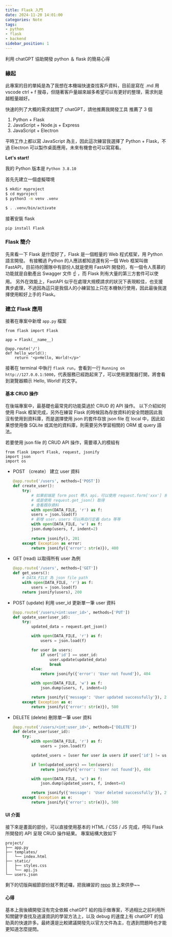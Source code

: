 ```yaml
---
title: Flask 入門
date: 2024-11-20 14:01:00
categories: Note
tags:
- python
- flask
- backend
sidebar_position: 1
---
```


利用 chatGPT 協助開發 python ＆ flask 的簡易心得


### 緣起

此專案的目的單純是為了我想在本機端快速查找客戶資料，目前是寫在 .md 用 vscode ctrl + f 搜尋，但隨著客戶量越來越多希望可以有更好的整理，需求則是越輕量越好。

快速的列了大概的需求就問了 chatGPT，請他推薦我開發工具
推薦了 3 個
1. Python + Flask
2. JavaScript + Node.js + Express
3. JavaScript + Electron

平時工作上都以寫 JavaScript 為主，因此這次練習我選擇了 Python + Flask，不過 Electron 可以製作桌面應用，未來有機會也可以寫寫看。

**Let's start!**

我的 Python 版本是 `Python 3.8.10`

首先先建立一個虛擬環境

```bash
$ mkdir myproject
$ cd myproject
$ python3 -m venv .venv

$ . .venv/bin/activate
```

接著安裝 flask
```bash!
pip install Flask
```

### Flask 簡介
先來看一下 Flask 是什麼好了，Flask 是一個輕量的 Web 程式框架，用 Python 語言開發。
有接觸過 Python 的人應該都知道還有另一個 Web 框架叫做 FastAPI，目前待的團隊中有部份人就是使用 FastAPI 開發的，有一個令人羨慕的功能就是自動產出 Swagger 文件 ☝️ ，而 Flask 則有大量的第三方套件可以使用。
另外在效能上，FastAPI 似乎在處理大規模請求的狀況下表現較佳，也支援異步處理，不過因為這只是我個人的小練習加上只在本機執行使用，因此最後我選擇使用較好上手的 Flask。

### 建立 Flask 應用
接著在專案中新增 `app.py` 檔案

```python!
from flask import Flask

app = Flask(__name__)

@app.route('/')
def hello_world():
    return '<p>Hello, World!</p>'
```

接著在 terminal 中執行 `flask run`，會看到一行
`Running on http://127.0.0.1:5000`，代表服務已經跑起來了，可以使用瀏覽器打開，將會看到瀏覽器顯示 Hello, World! 的文字。

#### 基本 CRUD 操作

在後端專案中，最基礎也最常見的功能莫過於 CRUD 的 API 操作。
以下介紹如何使用 Flask 框架完成，另外在練習 Flask 的時候因為存放資料的安全問題因此我沒有使用到資料庫，而是選擇使用 json 的套件存放 json file 在 local 中，因此如果想使用像 SQLite 或其他的資料庫，則需要另外學習相關的 ORM 或 query 語法。

若要使用 json file 的 CRUD API 操作，需要導入的模組有
```python!
from flask import Flask, request, jsonify
import json
import os
```

- POST （create） 建立 user 資料
    ```python
    @app.route('/users', methods=['POST'])
    def create_user():
        try:
            # 如果前端是 form post 帶入 api，可以使用 request.form['xxx'] 來取得 post 的 data
            # 或是使用 request.get_json() 取得
            # 查看既存資料
            with open(DATA_FILE, 'r') as f:
            users = json.load(f)
            # 新增 user，users 可以再自行定義 data 等等
            with open(DATA_FILE, 'w') as f:
            json.dump(users, f, indent=2)
            
            return jsonify(), 201
        except Exception as error:
            return jsonify({'error': str(e)}), 400
    ```
- GET (read) 以取得所有 user 為例
    ```python
    @app.route('/users', methods=['GET'])
    def get_users():
        # DATA_FILE 為 json file path
        with open(DATA_FILE, 'r') as f:
            users = json.load(f)
        return jsonify(users), 200
    ```
- POST (update) 利用 user_id 更新單一筆 user 資料 
    ```python
    @app.route('/users/<int:user_id>', methods=['PUT'])
    def update_user(user_id):
        try:
            updated_data = request.get_json()

            with open(DATA_FILE, 'r') as f:
                users = json.load(f)

            for user in users:
                if user['id'] == user_id:
                    user.update(updated_data)
                    break
            else:
                return jsonify({'error': 'User not found'}), 404

            with open(DATA_FILE, 'w') as f:
                json.dump(users, f, indent=4)

            return jsonify({'message': 'User updated successfully'}), 200
        except Exception as e:
            return jsonify({'error': str(e)}), 500
    ```
- DELETE (delete) 刪除單一筆 user 資料
    ```python
    @app.route('/users/<int:user_id>', methods=['DELETE'])
    def delete_user(user_id):
        try:
            with open(DATA_FILE, 'r') as f:
                users = json.load(f)

            updated_users = [user for user in users if user['id'] != user_id]

            if len(updated_users) == len(users):
                return jsonify({'error': 'User not found'}), 404

            with open(DATA_FILE, 'w') as f:
                json.dump(updated_users, f, indent=4)

            return jsonify({'message': 'User deleted successfully'}), 200
        except Exception as e:
            return jsonify({'error': str(e)}), 500
    ```

#### UI 介面

接下來是畫面的部份，可以直接使用基本的 HTML / CSS / JS 完成，呼叫 Flask 所開發的 API 呈現 CRUD 操作結果。
專案結構大致如下
```
project/
├── app.py
├── templates/
│   └── index.html
├── static/
│   ├── styles.css
│   └── api.js
└── users.json
```

剩下的切版與細節部份就不贅述囉，把我練習的 [repo](https://github.com/bobolin0624/flask-easy-management/tree/develop) 放上來供參~~

#### 心得

基本上我後續開發沒有完全依賴 chatGPT 給的指示做專案，不過相比之前利用所知關鍵字查找及過濾資訊的學習方法上，以及 debug 的速度上有 chatGPT 的協助真的快速許多。最終還是比較建議開發先以官方文件為主，在遇到問題時也才能更知道怎麼提問。